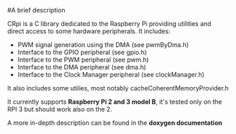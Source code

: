 
#A brief description

CRpi is a C library dedicated to the Raspberry Pi providing utilities and direct access to some hardware peripherals. It includes:

* PWM signal generation using the DMA (see pwmByDma.h)
* Interface to the GPIO peripheral (see gpio.h)
* Interface to the PWM peripheral (see pwm.h)
* Interface to the DMA peripheral (see dma.h)
* Interface to the Clock Manager peripheral (see clockManager.h)

It also includes some utilies, most notably cacheCoherentMemoryProvider.h

It currently supports **Raspberry Pi 2 and 3 model B**, it's tested only on the RPI 3 but should work also on the 2.

A more in-depth description can be found in the **doxygen documentation**
